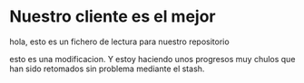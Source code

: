 # Nuestro cliente es el mejor
hola, esto es un fichero de lectura para nuestro repositorio

esto es una modificacion. Y estoy haciendo unos progresos muy chulos que han sido retomados sin problema mediante el stash. 
